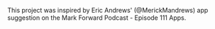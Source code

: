This project was inspired by Eric Andrews' (@MerickMandrews) app suggestion on the Mark Forward Podcast - Episode 111 Apps.